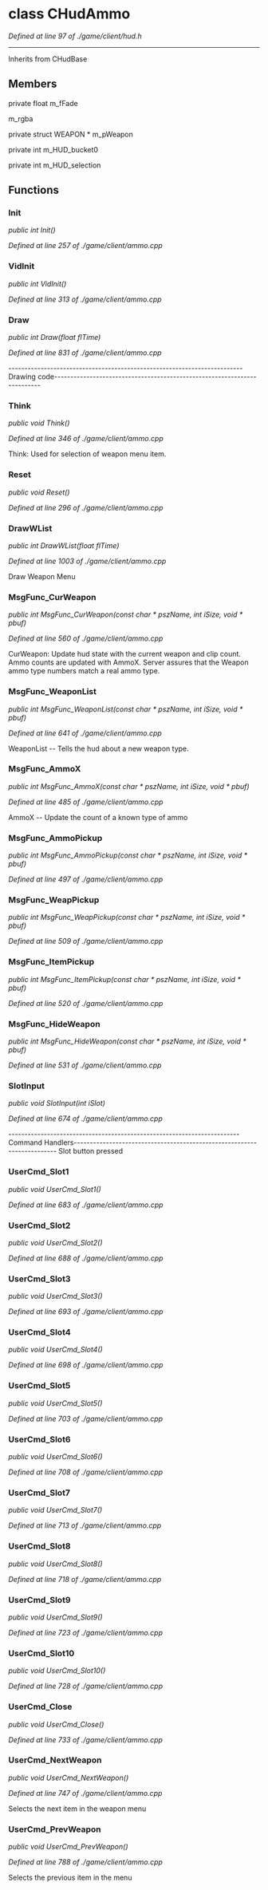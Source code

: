 # class CHudAmmo

*Defined at line 97 of ./game/client/hud.h*

-----------------------------------------------------



Inherits from CHudBase



## Members

private float m_fFade

 m_rgba

private struct WEAPON * m_pWeapon

private int m_HUD_bucket0

private int m_HUD_selection



## Functions

### Init

*public int Init()*

*Defined at line 257 of ./game/client/ammo.cpp*

### VidInit

*public int VidInit()*

*Defined at line 313 of ./game/client/ammo.cpp*

### Draw

*public int Draw(float flTime)*

*Defined at line 831 of ./game/client/ammo.cpp*

------------------------------------------------------------------------- Drawing code-------------------------------------------------------------------------

### Think

*public void Think()*

*Defined at line 346 of ./game/client/ammo.cpp*

 Think:  Used for selection of weapon menu item.

### Reset

*public void Reset()*

*Defined at line 296 of ./game/client/ammo.cpp*

### DrawWList

*public int DrawWList(float flTime)*

*Defined at line 1003 of ./game/client/ammo.cpp*

 Draw Weapon Menu

### MsgFunc_CurWeapon

*public int MsgFunc_CurWeapon(const char * pszName, int iSize, void * pbuf)*

*Defined at line 560 of ./game/client/ammo.cpp*

  CurWeapon: Update hud state with the current weapon and clip count. Ammo  counts are updated with AmmoX. Server assures that the Weapon ammo type   numbers match a real ammo type.

### MsgFunc_WeaponList

*public int MsgFunc_WeaponList(const char * pszName, int iSize, void * pbuf)*

*Defined at line 641 of ./game/client/ammo.cpp*

 WeaponList -- Tells the hud about a new weapon type.

### MsgFunc_AmmoX

*public int MsgFunc_AmmoX(const char * pszName, int iSize, void * pbuf)*

*Defined at line 485 of ./game/client/ammo.cpp*

 AmmoX  -- Update the count of a known type of ammo

### MsgFunc_AmmoPickup

*public int MsgFunc_AmmoPickup(const char * pszName, int iSize, void * pbuf)*

*Defined at line 497 of ./game/client/ammo.cpp*

### MsgFunc_WeapPickup

*public int MsgFunc_WeapPickup(const char * pszName, int iSize, void * pbuf)*

*Defined at line 509 of ./game/client/ammo.cpp*

### MsgFunc_ItemPickup

*public int MsgFunc_ItemPickup(const char * pszName, int iSize, void * pbuf)*

*Defined at line 520 of ./game/client/ammo.cpp*

### MsgFunc_HideWeapon

*public int MsgFunc_HideWeapon(const char * pszName, int iSize, void * pbuf)*

*Defined at line 531 of ./game/client/ammo.cpp*

### SlotInput

*public void SlotInput(int iSlot)*

*Defined at line 674 of ./game/client/ammo.cpp*

------------------------------------------------------------------------ Command Handlers------------------------------------------------------------------------ Slot button pressed

### UserCmd_Slot1

*public void UserCmd_Slot1()*

*Defined at line 683 of ./game/client/ammo.cpp*

### UserCmd_Slot2

*public void UserCmd_Slot2()*

*Defined at line 688 of ./game/client/ammo.cpp*

### UserCmd_Slot3

*public void UserCmd_Slot3()*

*Defined at line 693 of ./game/client/ammo.cpp*

### UserCmd_Slot4

*public void UserCmd_Slot4()*

*Defined at line 698 of ./game/client/ammo.cpp*

### UserCmd_Slot5

*public void UserCmd_Slot5()*

*Defined at line 703 of ./game/client/ammo.cpp*

### UserCmd_Slot6

*public void UserCmd_Slot6()*

*Defined at line 708 of ./game/client/ammo.cpp*

### UserCmd_Slot7

*public void UserCmd_Slot7()*

*Defined at line 713 of ./game/client/ammo.cpp*

### UserCmd_Slot8

*public void UserCmd_Slot8()*

*Defined at line 718 of ./game/client/ammo.cpp*

### UserCmd_Slot9

*public void UserCmd_Slot9()*

*Defined at line 723 of ./game/client/ammo.cpp*

### UserCmd_Slot10

*public void UserCmd_Slot10()*

*Defined at line 728 of ./game/client/ammo.cpp*

### UserCmd_Close

*public void UserCmd_Close()*

*Defined at line 733 of ./game/client/ammo.cpp*

### UserCmd_NextWeapon

*public void UserCmd_NextWeapon()*

*Defined at line 747 of ./game/client/ammo.cpp*

 Selects the next item in the weapon menu

### UserCmd_PrevWeapon

*public void UserCmd_PrevWeapon()*

*Defined at line 788 of ./game/client/ammo.cpp*

 Selects the previous item in the menu



